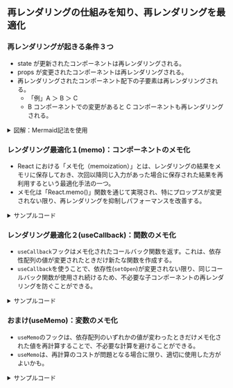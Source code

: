 ## 再レンダリングの仕組みを知り、再レンダリングを最適化

### 再レンダリングが起きる条件３つ

- state が更新されたコンポーネントは再レンダリングされる。
- props が変更されたコンポーネントは再レンダリングされる。
- 再レンダリングされたコンポーネント配下の子要素は再レンダリングされる。
  - 「例」A ＞ B ＞ C
  - B コンポーネントでの変更があると C コンポーネントも再レンダリングされる。

<details><summary>図解：Mermaid記法を使用</summary>

```mermaid
graph TD;
A[ステート変更] -->|再レンダリング| B[ステートを持つコンポーネント]
A -->|再レンダリング| C[依存する子コンポーネント]
D[プロップス変更] -->|再レンダリング| E[プロップスを受け取る子コンポーネント]
F[親コンポーネントの再レンダリング] -->|再レンダリング| G[子コンポーネント]
```

</details>

### レンダリング最適化１(memo)：コンポーネントのメモ化

- React における「メモ化（memoization）」とは、レンダリングの結果をメモリに保存しておき、次回以降同じ入力があった場合に保存された結果を再利用するという最適化手法の一つ。
- メモ化は「React.memo()」関数を通じて実現され、特にプロップスが変更されない限り、再レンダリングを抑制しパフォーマンスを改善する。

<details><summary>サンプルコード</summary>

```js
import { memo } from "react";

const ChildArea = memo((props) => {
  const { open, onClickClose } = props;
});
```

</details>

### レンダリング最適化２(useCallback)：関数のメモ化

- `useCallback`フックはメモ化されたコールバック関数を返す。これは、依存性配列の値が変更されたときだけ新たな関数を作成する。
- `useCallback`を使うことで、依存性(`setOpen`)が変更されない限り、同じコールバック関数が使用され続けるため、不必要な子コンポーネントの再レンダリングを防ぐことができる。

<details><summary>サンプルコード</summary>

```js
import { useCallback } from "react";

const onClickClose = useCallback(() => setOpen(false), [setOpen]);

return (
  <div className="App">
    <input value={text} onChange={onChangeText} />
    <br />
    <br />
    <button onClick={onClickOpen}>表示</button>
    <ChildArea open={open} onClickClose={onClickClose} />
  </div>
);
```

</details>

### おまけ(useMemo)：変数のメモ化

- `useMemo`のフックは、依存配列のいずれかの値が変わったときだけメモ化された値を再計算することで、不必要な計算を避けることができる。
- `useMemo`は、再計算のコストが問題となる場合に限り、適切に使用した方がよいかも。

<details><summary>サンプルコード</summary>

```js
// 例１
const temp = useMemo(() => 1 + 3, []);

// 例２
var a = 0;
var b = 0;

// 計算コストが高い関数、aとbはその関数が依存している変数
// 依存配列の値が変更されたときだけ、再レンダリングされる。
const memoizedValue = useMemo(() => computeExpensiveValue(a, b), [a, b]);
```

</details>
